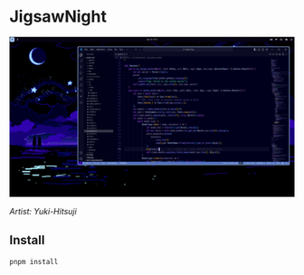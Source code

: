 # JigsawNight

![preview](static/preview.png)

*Artist: Yuki-Hitsuji*

## Install

```shell
pnpm install
```